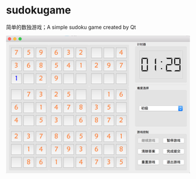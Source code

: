# sudokugame
简单的数独游戏；A simple sudoku game created by Qt

![example](/resources/images/example.png?auto-orient/strip%7CimageView2/2/w/540)
